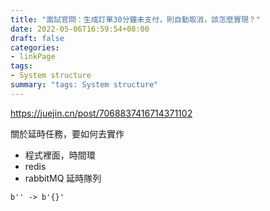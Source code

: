 ```yaml
---
title: "面試官問：生成訂單30分鐘未支付，則自動取消，該怎麼實現？"
date: 2022-05-06T16:59:54+08:00
draft: false
categories:
- linkPage
tags:
- System structure
summary: "tags: System structure"
---
```

https://juejin.cn/post/7068837416714371102

關於延時任務，要如何去實作

- 程式裡面，時間環
- redis
- rabbitMQ 延時隊列


```
b'' -> b'{}'
```

